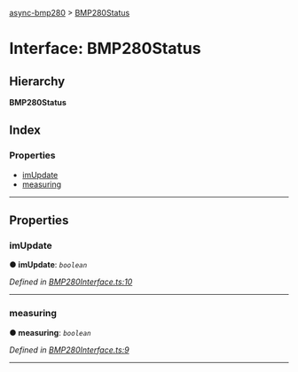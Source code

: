 [async-bmp280](../README.md) > [BMP280Status](../interfaces/bmp280status.md)

# Interface: BMP280Status

## Hierarchy

**BMP280Status**

## Index

### Properties

* [imUpdate](bmp280status.md#imupdate)
* [measuring](bmp280status.md#measuring)

---

## Properties

<a id="imupdate"></a>

###  imUpdate

**● imUpdate**: *`boolean`*

*Defined in [BMP280Interface.ts:10](https://github.com/AlejandroHerr/async-bmp280/blob/00aaccd/src/lib/BMP280Interface.ts#L10)*

___
<a id="measuring"></a>

###  measuring

**● measuring**: *`boolean`*

*Defined in [BMP280Interface.ts:9](https://github.com/AlejandroHerr/async-bmp280/blob/00aaccd/src/lib/BMP280Interface.ts#L9)*

___

